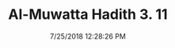 ---
title        : "Al-Muwatta Hadith 3. 11"
date         : 7/25/2018 12:28:26 PM
draft        : false
type         : "hadith"
layout       : "hadith"
BookCode     : "AMH"
VolumeNumber : "3"
HadithNumber : "11"
categories  :  ["Prayer - The Adhan During a Journey and Without Wudu"]
---